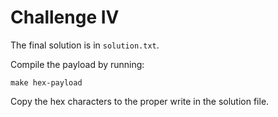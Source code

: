 # Challenge IV

The final solution is in `solution.txt`.

Compile the payload by running:
```
make hex-payload
```
Copy the hex characters to the proper write in the solution file.

